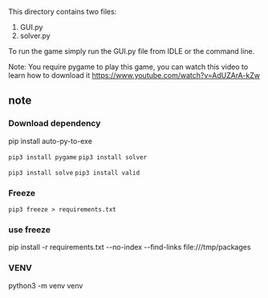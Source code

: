 This directory contains two files:

1. GUI.py
2. solver.py

To run the game simply run the GUI.py file from IDLE or the command line.

Note: You require pygame to play this game, you can watch this video to learn how to download it
https://www.youtube.com/watch?v=AdUZArA-kZw

## note

### Download dependency

pip install auto-py-to-exe

`pip3 install pygame`
`pip3 install solver`

`pip3 install solve`
`pip3 install valid`

### Freeze

`pip3 freeze > requirements.txt`

### use freeze

pip install -r requirements.txt --no-index --find-links file:///tmp/packages


### VENV

python3 -m venv venv
